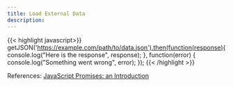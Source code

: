 ```yaml
---
title: Load External Data
description:
---
```




{{< highlight javascript>}}
getJSON('https://example.com/path/to/data.json').then(function(response){
  console.log("Here is the response", response);
}, function(error) {
  console.log("Something went wrong", error);
});
{{< /highlight >}}

References: [JavaScript Promises: an Introduction](https://developers.google.com/web/fundamentals/primers/promises)
